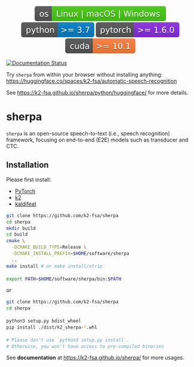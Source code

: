<div align="center">
<img src="./docs/source/python/installation/pic/os-brightgreen.svg">
<img src="./docs/source/python/installation/pic/python_ge_3.7-blue.svg">
<img src="./docs/source/python/installation/pic/pytorch_ge_1.6.0-blueviolet.svg">
<img src="./docs/source/python/installation/pic/cuda_ge_10.1-orange.svg">
</div>

[![Documentation Status](https://github.com/k2-fsa/sherpa/actions/workflows/build-doc.yml/badge.svg)](https://k2-fsa.github.io/sherpa/)

Try `sherpa` from within your browser without installing anything:
<https://huggingface.co/spaces/k2-fsa/automatic-speech-recognition>

See <https://k2-fsa.github.io/sherpa/python/huggingface/> for more details.



# sherpa

`sherpa` is an open-source speech-to-text (i.e., speech recognition) framework,
focusing on end-to-end (E2E) models such as transducer and CTC.

## Installation

Please first install:

  - [PyTorch](https://pytorch.org/get-started/locally/)
  - [k2][k2]
  - [kaldifeat][kaldifeat]

```bash
git clone https://github.com/k2-fsa/sherpa
cd sherpa
mkdir build
cd build
cmake \
  -DCMAKE_BUILD_TYPE=Release \
  -DCMAKE_INSTALL_PREFIX=$HOME/software/sherpa
  ..
make install # or make install/strip

export PATH=$HOME/software/sherpa/bin:$PATH
```

or

```bash
git clone https://github.com/k2-fsa/sherpa
cd sherpa

python3 setup.py bdist_wheel
pip install ./dist/k2_sherpa-*.whl

# Please don't use `python3 setup.py install`.
# Otherwise, you won't have access to pre-compiled binaries
```

See **documentation** at <https://k2-fsa.github.io/sherpa/> for more usages.

[k2]: http://github.com/k2-fsa/k2
[kaldifeat]: https://github.com/csukuangfj/kaldifeat
